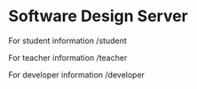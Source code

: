 # Software Design Server

For student information
/student

For teacher information
/teacher

For developer information
/developer

